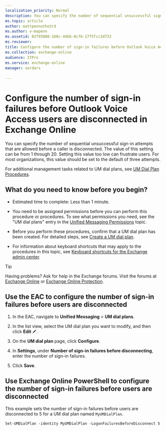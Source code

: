```yaml
---
localization_priority: Normal
description: You can specify the number of sequential unsuccessful sign-in attempts that are allowed before a caller is disconnected. The value of this setting can be from 1 through 20. Setting this value too low can frustrate users. For most organizations, this value should be set to the default of three attempts.
ms.topic: article
author: mattpennathe3rd
ms.author: v-mapenn
ms.assetid: 02f93888-168c-44bb-8cf6-17f5fcc3d733
ms.reviewer: 
title: Configure the number of sign-in failures before Outlook Voice Access users are disconnected in Exchange Online
ms.collection: exchange-online
audience: ITPro
ms.service: exchange-online
manager: serdars

---
```


# Configure the number of sign-in failures before Outlook Voice Access users are disconnected in Exchange Online

You can specify the number of sequential unsuccessful sign-in attempts that are allowed before a caller is disconnected. The value of this setting can be from 1 through 20. Setting this value too low can frustrate users. For most organizations, this value should be set to the default of three attempts.

For additional management tasks related to UM dial plans, see [UM Dial Plan Procedures](https://technet.microsoft.com/library/1bda77c8-c4e2-4ae0-a001-76ae029bf843.aspx).

## What do you need to know before you begin?

- Estimated time to complete: Less than 1 minute.

- You need to be assigned permissions before you can perform this procedure or procedures. To see what permissions you need, see the "UM dial plans" entry in the [Unified Messaging Permissions](https://technet.microsoft.com/library/d326c3bc-8f33-434a-bf02-a83cc26a5498.aspx) topic.

- Before you perform these procedures, confirm that a UM dial plan has been created. For detailed steps, see [Create a UM dial plan](../../voice-mail-unified-messaging/connect-voice-mail-system/create-um-dial-plan.md).

- For information about keyboard shortcuts that may apply to the procedures in this topic, see [Keyboard shortcuts for the Exchange admin center](../../accessibility/keyboard-shortcuts-in-admin-center.md).

> [!TIP]
> Having problems? Ask for help in the Exchange forums. Visit the forums at [Exchange Online](https://go.microsoft.com/fwlink/p/?linkId=267542) or [Exchange Online Protection](https://go.microsoft.com/fwlink/p/?linkId=285351).

## Use the EAC to configure the number of sign-in failures before users are disconnected

1. In the EAC, navigate to **Unified Messaging** \> **UM dial plans**.

2. In the list view, select the UM dial plan you want to modify, and then click **Edit** ![Edit icon](../../media/ITPro_EAC_EditIcon.gif).

3. On the **UM dial plan** page, click **Configure**.

4. In **Settings**, under **Number of sign-in failures before disconnecting**, enter the number of sign-in failures.

5. Click **Save**.

## Use Exchange Online PowerShell to configure the number of sign-in failures before users are disconnected

This example sets the number of sign-in failures before users are disconnected to 5 for a UM dial plan named `MyUMDialPlan`.

```
Set-UMDialPlan -identity MyUMDialPlan -LogonFailuresBeforeDisconnect 5
```
